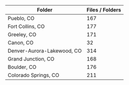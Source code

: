 | Folder                     |   Files / Folders |
|----------------------------|-------------------|
| Pueblo, CO                 |               167 |
| Fort Collins, CO           |               177 |
| Greeley, CO                |               171 |
| Canon, CO                  |                32 |
| Denver-Aurora-Lakewood, CO |               314 |
| Grand Junction, CO         |               168 |
| Boulder, CO                |               176 |
| Colorado Springs, CO       |               211 |